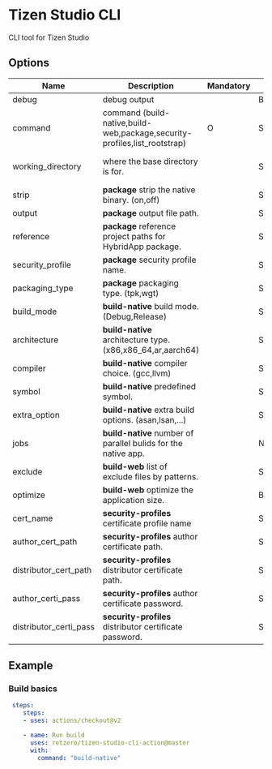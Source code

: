 # Tizen Studio CLI

CLI tool for Tizen Studio

## Options
| Name       	 | Description                                              | Mandatory | Type     | Default  |
|------------- |--------------------------------------------------------- |---------- |--------- |--------- |
| debug |  debug output |   |  Boolean |  false |
| command | command (build-native,build-web,package,security-profiles,list_rootstrap)  | O | String  |   |
| working_directory |  where the base directory is for. |   |  String | ${{ github.workspace }}  |
| strip |  **package** strip the native binary. (on,off) |   | String  | "off"  |
| output |  **package** output file path. |   | String  |   |
| reference | **package** reference project paths for HybridApp package.  |   |  String |   |
| security_profile | **package** security profile name. |   |  String |   |
| packaging_type |  **package** packaging type. (tpk,wgt) |   | String  |   |
| build_mode |  **build-native** build mode. (Debug,Release) |   |  String |  "Debug" |
| architecture |  **build-native** architecture type. (x86,x86_64,ar,aarch64) |   | String  | "x86"  |
| compiler |  **build-native** compiler choice. (gcc,llvm) |   |  String | "llvm"  |
| symbol |  **build-native** predefined symbol. |   |  String |   |
| extra_option |  **build-native** extra build options. (asan,lsan,...) |   |  String |   |
| jobs |  **build-native** number of parallel bulids for the native app. |   |  Number |   |
| exclude | **build-web** list of exclude files by patterns. |   |  String |   |
| optimize |  **build-web** optimize the application size. |   |  Boolean |   |
| cert_name |  **security-profiles** certificate profile name |   |  String |   |
| author_cert_path | **security-profiles** author certificate path.  |   |  String |   |
| distributor_cert_path |  **security-profiles** distributor certificate path. |   | String  |   |
| author_certi_pass |  **security-profiles** author certificate password. |   |  String |   |
| distributor_certi_pass | **security-profiles** distributor certificate password.  |   |  String |   |



## Example

### Build basics

```yaml  
 steps:
    steps:
    - uses: actions/checkout@v2

    - name: Run build
      uses: retzero/tizen-studio-cli-action@master
      with:  
        command: "build-native"
```

